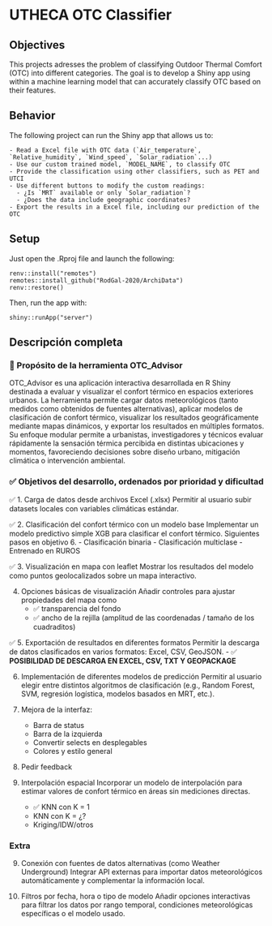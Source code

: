 # UTHECA OTC Classifier

## Objectives

This projects adresses the problem of classifying Outdoor Thermal Comfort (OTC) into different categories. The goal is to develop a Shiny app using within a machine learning model that can accurately classify OTC based on their features.

## Behavior

The following project can run the Shiny app that allows us to:

	- Read a Excel file with OTC data (`Air_temperature`, `Relative_humidity`, `Wind_speed`, `Solar_radiation`...)
	- Use our custom trained model, `MODEL_NAME`, to classify OTC
	- Provide the classification using other classifiers, such as PET and UTCI
	- Use different buttons to modify the custom readings:
	  - ¿Is `MRT` available or only `Solar_radiation`?
	  - ¿Does the data include geographic coordinates?
	- Export the results in a Excel file, including our prediction of the OTC

## Setup

Just open the .Rproj file and launch the following:

```{r}
renv::install("remotes")
remotes::install_github("RodGal-2020/ArchiData")
renv::restore()
```

Then, run the app with:

```{r}
shiny::runApp("server")
```

## Descripción completa

### 🧭 Propósito de la herramienta OTC_Advisor
OTC_Advisor es una aplicación interactiva desarrollada en R Shiny destinada a evaluar y visualizar el confort térmico en espacios exteriores urbanos. La herramienta permite cargar datos meteorológicos (tanto medidos como obtenidos de fuentes alternativas), aplicar modelos de clasificación de confort térmico, visualizar los resultados geográficamente mediante mapas dinámicos, y exportar los resultados en múltiples formatos. Su enfoque modular permite a urbanistas, investigadores y técnicos evaluar rápidamente la sensación térmica percibida en distintas ubicaciones y momentos, favoreciendo decisiones sobre diseño urbano, mitigación climática o intervención ambiental.

### ✅ Objetivos del desarrollo, ordenados por prioridad y dificultad

✅ 1. Carga de datos desde archivos Excel (.xlsx)
Permitir al usuario subir datasets locales con variables climáticas estándar.

✅ 2. Clasificación del confort térmico con un modelo base
Implementar un modelo predictivo simple XGB para clasificar el confort térmico. Siguientes pasos en objetivo 6.
	- Clasificación binaria
	- Clasificación multiclase
	- Entrenado en RUROS

✅ 3. Visualización en mapa con leaflet
Mostrar los resultados del modelo como puntos geolocalizados sobre un mapa interactivo.

4. Opciones básicas de visualización
Añadir controles para ajustar propiedades del mapa como 
	- ✅ transparencia del fondo
	- ✅ ancho de la rejilla (amplitud de las coordenadas / tamaño de los cuadraditos)

✅ 5. Exportación de resultados en diferentes formatos
Permitir la descarga de datos clasificados en varios formatos: Excel, CSV, GeoJSON.
    - ✅ **POSIBILIDAD DE DESCARGA EN EXCEL, CSV, TXT Y GEOPACKAGE**

6. Implementación de diferentes modelos de predicción
Permitir al usuario elegir entre distintos algoritmos de clasificación (e.g., Random Forest, SVM, regresión logística, modelos basados en MRT, etc.).

7. Mejora de la interfaz:
	- Barra de status
	- Barra de la izquierda
	- Convertir selects en desplegables
	- Colores y estilo general

8. Pedir feedback

8. Interpolación espacial
Incorporar un modelo de interpolación para estimar valores de confort térmico en áreas sin mediciones directas.
	- ✅ KNN con K = 1
	- KNN con K = ¿?
	- Kriging/IDW/otros

### Extra
9. Conexión con fuentes de datos alternativas (como Weather Underground)
Integrar API externas para importar datos meteorológicos automáticamente y complementar la información local.

10. Filtros por fecha, hora o tipo de modelo
Añadir opciones interactivas para filtrar los datos por rango temporal, condiciones meteorológicas específicas o el modelo usado.
